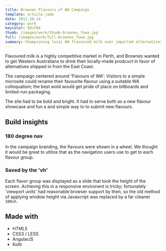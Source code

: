 ```yaml
---
title: Brownes Flavours of WA Campaign
template: article.jade
date: 2013.10.14
category: work
keycolor: 99cf84
thumb: /images/work/thumb-brownes_fowa.jpg
full: /images/work/full-brownes_fowa.jpg
summary: Championing local WA flavoured milk over imported alternatives
---
```


Flavoured milk is a highly competitive market in Perth, and Brownes wanted to get Western Australians to drink their locally-made prodcuct in favor of alternatives shipped in from the East Coast.

The campaign centered around 'Flavours of WA': Visitors to a simple microsite could rename their favourite flavour using a suitable WA colloqualism; the best wold would get pride of place on billboards and limited-run packaging.

The site had to be bold and bright. It had to serve both as a new flavour showcase and fun a and simple way to to submit new flavours.

## Build insights

### 180 degree nav

In the campaign branding, the flavours were shown in a wheel. We thought it would be great to utilize that as the navigation users use to get to each flavour group.

### Saved by the 'vh'

Each flavor group was displayed as a slide that took the height of the screen.
Achievng this in a responsive environent is tricky; fortunately 'viewport units' had reasonable browser support by then, so the old method of
applying window height via Javascript was replaced by a far cleaner `100vh.`


## Made with

- HTML5
- CSS3 / LESS
- AngularJS
- Kotti
